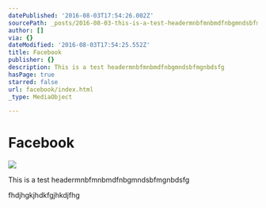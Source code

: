 ```yaml
---
datePublished: '2016-08-03T17:54:26.002Z'
sourcePath: _posts/2016-08-03-this-is-a-test-headermnbfmnbmdfnbgmndsbfmgnbdsfg.md
author: []
via: {}
dateModified: '2016-08-03T17:54:25.552Z'
title: Facebook
publisher: {}
description: This is a test headermnbfmnbmdfnbgmndsbfmgnbdsfg
hasPage: true
starred: false
url: facebook/index.html
_type: MediaObject

---
```

# Facebook
![](https://the-grid-user-content.s3-us-west-2.amazonaws.com/fd3d8dd5-d6a9-4492-a2d9-ffbb01c30c33.jpg)

This is a test headermnbfmnbmdfnbgmndsbfmgnbdsfg

fhdjhgkjhdkfgjhkdjfhg
